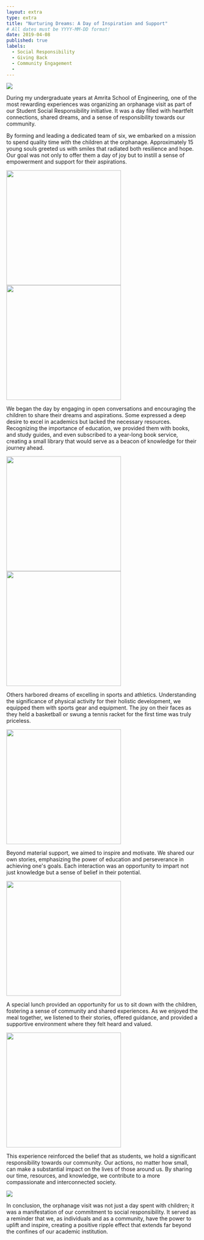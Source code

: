 ```yaml
---
layout: extra
type: extra
title: "Nurturing Dreams: A Day of Inspiration and Support"
# All dates must be YYYY-MM-DD format!
date: 2019-04-08
published: true
labels:
  - Social Responsibility
  - Giving Back
  - Community Engagement
  - 
---
```


<img class="img-fluid" src="../img/1.JPG">

During my undergraduate years at Amrita School of Engineering, one of the most rewarding experiences was organizing an orphanage visit as part of our Student Social Responsibility initiative. It was a day filled with heartfelt connections, shared dreams, and a sense of responsibility towards our community.

By forming and leading a dedicated team of six, we embarked on a mission to spend quality time with the children at the orphanage. Approximately 15 young souls greeted us with smiles that radiated both resilience and hope. Our goal was not only to offer them a day of joy but to instill a sense of empowerment and support for their aspirations.

<img width="300px" class="rounded float-start pe-4" src="../img/2.JPG">
<img width="300px" class="rounded float-start pe-4" src="../img/3.JPG">




We began the day by engaging in open conversations and encouraging the children to share their dreams and aspirations. Some expressed a deep desire to excel in academics but lacked the necessary resources. Recognizing the importance of education, we provided them with books, and study guides, and even subscribed to a year-long book service, creating a small library that would serve as a beacon of knowledge for their journey ahead.

<img width="300px" class="rounded float-start pe-4" src="../img/4.JPG">
<img width="300px" class="rounded float-start pe-4" src="../img/5.JPG">





Others harbored dreams of excelling in sports and athletics. Understanding the significance of physical activity for their holistic development, we equipped them with sports gear and equipment. The joy on their faces as they held a basketball or swung a tennis racket for the first time was truly priceless.

<img width="300px" class="rounded float-start pe-4" src="../img/9.JPG">




Beyond material support, we aimed to inspire and motivate. We shared our own stories, emphasizing the power of education and perseverance in achieving one's goals. Each interaction was an opportunity to impart not just knowledge but a sense of belief in their potential.

<img width="300px" class="rounded float-start pe-4" src="../img/6.JPG">





A special lunch provided an opportunity for us to sit down with the children, fostering a sense of community and shared experiences. As we enjoyed the meal together, we listened to their stories, offered guidance, and provided a supportive environment where they felt heard and valued.

<img width="300px" class="rounded float-start pe-4" src="../img/10.JPG">






This experience reinforced the belief that as students, we hold a significant responsibility towards our community. Our actions, no matter how small, can make a substantial impact on the lives of those around us. By sharing our time, resources, and knowledge, we contribute to a more compassionate and interconnected society.

<img class="img-fluid" src="../img/8.JPG">


In conclusion, the orphanage visit was not just a day spent with children; it was a manifestation of our commitment to social responsibility. It served as a reminder that we, as individuals and as a community, have the power to uplift and inspire, creating a positive ripple effect that extends far beyond the confines of our academic institution.

